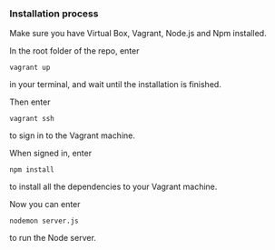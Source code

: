### Installation process


Make sure you have Virtual Box, Vagrant, Node.js and Npm installed.

In the root folder of the repo, enter 
    
    vagrant up
 
in your terminal, and wait until the installation is finished.


Then enter 
  
    vagrant ssh 
  
to sign in to the Vagrant machine.


When signed in, enter 

    npm install
    
to install all the dependencies to your Vagrant machine.


Now you can enter

    nodemon server.js
    
to run the Node server.

